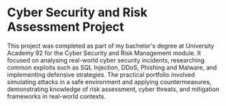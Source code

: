 # Cyber Security and Risk Assessment Project  

This project was completed as part of my bachelor's degree at University Academy 92 for the Cyber Security and Risk Management module. It focused on analysing real-world cyber security incidents, researching common exploits such as SQL Injection, DDoS, Phishing and Malware, and implementing defensive strategies. The practical portfolio involved simulating attacks in a safe environment and applying countermeasures, demonstrating knowledge of risk assessment, cyber threats, and mitigation frameworks in real-world contexts.  

